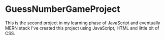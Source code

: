 # GuessNumberGameProject

This is the second project in my learning phase of JavaScript and eventually MERN stack
I've created this project using JavaScript, HTML and little bit of CSS.
